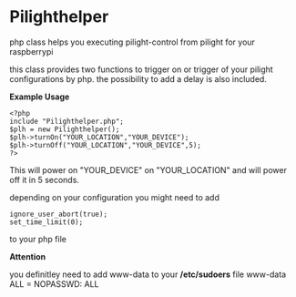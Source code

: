 Pilighthelper
=============

php class helps you executing pilight-control from pilight for your raspberrypi


this class provides two functions to trigger on 
or trigger of your pilight configurations by php.
the possibility to add a delay is also included.

**Example Usage**

	<?php
	include "Pilighthelper.php";
	$plh = new Pilighthelper();
	$plh->turnOn("YOUR_LOCATION","YOUR_DEVICE");
	$plh->turnOff("YOUR_LOCATION","YOUR_DEVICE",5);
	?>

This will power on "YOUR_DEVICE"  on "YOUR_LOCATION"
and will power off it in 5 seconds.

depending on your configuration you might need to add

	ignore_user_abort(true);
	set_time_limit(0);

to your php file

**Attention**

you definitley need to add www-data to your **/etc/sudoers** file
    www-data ALL = NOPASSWD: ALL
